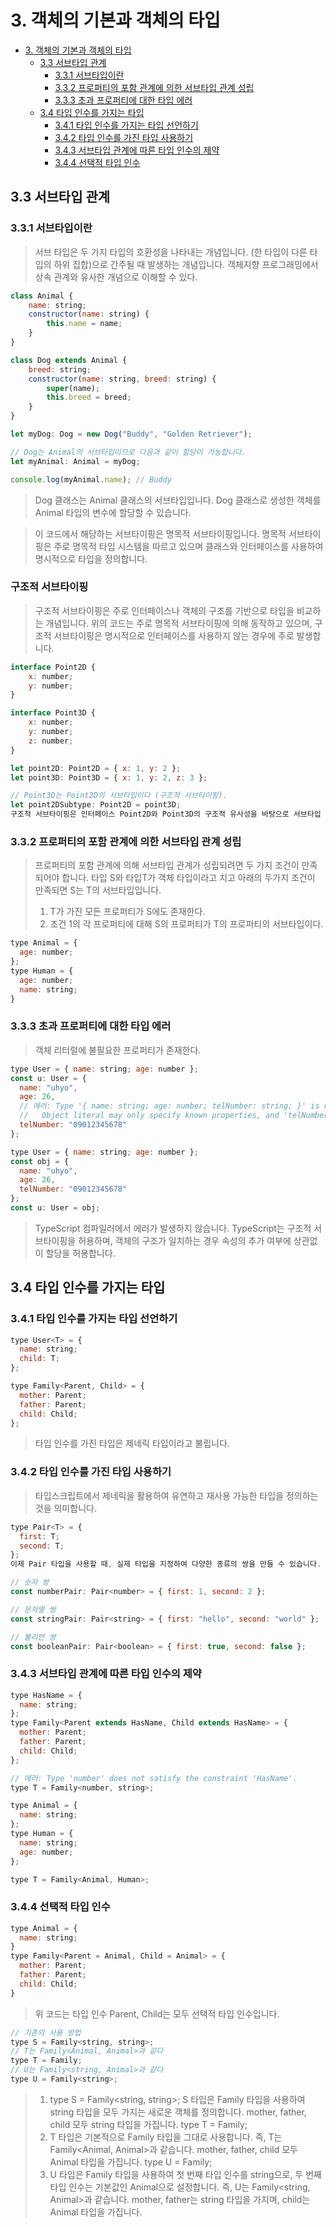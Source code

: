 # 3. 객체의 기본과 객체의 타입

- [3. 객체의 기본과 객체의 타입](#3-객체의-기본과-객체의-타입)
  - [3.3 서브타입 관계](#33-서브타입-관계)
    - [3.3.1 서브타입이란](#331-서브타입이란)
    - [3.3.2 프로퍼티의 포함 관계에 의한 서브타입 관계 성립](#332-프로퍼티의-포함-관계에-의한-서브타입-관계-성립)
    - [3.3.3 초과 프로퍼티에 대한 타입 에러](#333-초과-프로퍼티에-대한-타입-에러)
  - [3.4 타입 인수를 가지는 타입](#34-타입-인수를-가지는-타입)
    - [3.4.1 타입 인수를 가지는 타입 선언하기](#341-타입-인수를-가지는-타입-선언하기)
    - [3.4.2 타입 인수를 가진 타입 사용하기](#342-타입-인수를-가진-타입-사용하기)
    - [3.4.3 서브타입 관계에 따른 타입 인수의 제약](#343-서브타입-관계에-따른-타입-인수의-제약)
    - [3.4.4 선택적 타입 인수](#344-선택적-타입-인수)

## 3.3 서브타입 관계

### 3.3.1 서브타입이란

>서브 타입은 두 가지 타입의 호환성을 나타내는 개념입니다.
(한 타입이 다른 타입의 하위 집합)으로 간주될 때 발생하는 개념입니다.
객체지향 프로그래밍에서 상속 관계와 유사한 개념으로 이해할 수 있다.
```js
class Animal {
    name: string;
    constructor(name: string) {
        this.name = name;
    }
}

class Dog extends Animal {
    breed: string;
    constructor(name: string, breed: string) {
        super(name);
        this.breed = breed;
    }
}

let myDog: Dog = new Dog("Buddy", "Golden Retriever");

// Dog는 Animal의 서브타입이므로 다음과 같이 할당이 가능합니다.
let myAnimal: Animal = myDog;

console.log(myAnimal.name); // Buddy

```
> Dog 클래스는 Animal 클래스의 서브타입입니다. Dog 클래스로 생성한 객체를 Animal 타입의 변수에 할당할 수 있습니다. 

> 이 코드에서 해당하는 서브타이핑은 명목적 서브타이핑입니다. 명목적 서브타이핑은 주로 명목적 타입 시스템을 따르고 있으며 클래스와 인터페이스를 사용하여 명시적으로 타입을 정의합니다.

### 구조적 서브타이핑 
>구조적 서브타이핑은 주로 인터페이스나 객체의 구조를 기반으로 타입을 비교하는 개념입니다. 위의 코드는 주로 명목적 서브타이핑에 의해 동작하고 있으며, 구조적 서브타이핑은 명시적으로 인터페이스를 사용하지 않는 경우에 주로 발생합니다.
```js
interface Point2D {
    x: number;
    y: number;
}

interface Point3D {
    x: number;
    y: number;
    z: number;
}

let point2D: Point2D = { x: 1, y: 2 };
let point3D: Point3D = { x: 1, y: 2, z: 3 };

// Point3D는 Point2D의 서브타입이다 (구조적 서브타이핑).
let point2DSubtype: Point2D = point3D;
구조적 서브타이핑은 인터페이스 Point2D와 Point3D의 구조적 유사성을 바탕으로 서브타입 관계를 결정합니다.
```
### 3.3.2 프로퍼티의 포함 관계에 의한 서브타입 관계 성립
> 프로퍼티의 포함 관계에 의해 서브타입 관계가 성립되려면 두 가지 조건이 만족되어야 합니다. 타입 S와 타입T가 객체 타입이라고 치고 아래의 두가지 조건이 만족되면 S는 T의 서브타입입니다.
> 1. T가 가진 모든 프로퍼티가 S에도 존재한다.
> 2. 조건 1의 각 프로퍼티에 대해 S의 프로퍼티가 T의 프로퍼티의 서브타입이다.

```js
type Animal = {
  age: number;
};
type Human = {
  age: number;
  name: string;
}
```
### 3.3.3 초과 프로퍼티에 대한 타입 에러
> 객체 리터럴에 불필요한 프로퍼티가 존재한다.
```js
type User = { name: string; age: number };
const u: User = {
  name: "uhyo",
  age: 26,
  // 에러: Type '{ name: string; age: number; telNumber: string; }' is not assignable to type 'User'.
  //   Object literal may only specify known properties, and 'telNumber' does not exist in type 'User'.
  telNumber: "09012345678"
};
```
```js
type User = { name: string; age: number };
const obj = {
  name: "uhyo",
  age: 26,
  telNumber: "09012345678"
};
const u: User = obj;
```
>TypeScript 컴파일러에서 에러가 발생하지 않습니다. TypeScript는 구조적 서브타이핑을 허용하며, 객체의 구조가 일치하는 경우 속성의 추가 여부에 상관없이 할당을 허용합니다.
>
## 3.4 타입 인수를 가지는 타입

### 3.4.1 타입 인수를 가지는 타입 선언하기
```js
type User<T> = {
  name: string;
  child: T;
};
```

```js
type Family<Parent, Child> = {
  mother: Parent;
  father: Parent;
  child: Child;
};
```

> 타입 인수를 가진 타입은 제네릭 타입이라고 불립니다.
### 3.4.2 타입 인수를 가진 타입 사용하기
> 타입스크립트에서 제네릭을 활용하여 유연하고 재사용 가능한 타입을 정의하는 것을 의미합니다.
```js
type Pair<T> = {
  first: T;
  second: T;
};
이제 Pair 타입을 사용할 때, 실제 타입을 지정하여 다양한 종류의 쌍을 만들 수 있습니다.
```
```js
// 숫자 쌍
const numberPair: Pair<number> = { first: 1, second: 2 };

// 문자열 쌍
const stringPair: Pair<string> = { first: "hello", second: "world" };

// 불리언 쌍
const booleanPair: Pair<boolean> = { first: true, second: false };

```
### 3.4.3 서브타입 관계에 따른 타입 인수의 제약
```js
type HasName = {
  name: string;
};
type Family<Parent extends HasName, Child extends HasName> = {
  mother: Parent;
  father: Parent;
  child: Child;
};
```
```js
// 에러: Type 'number' does not satisfy the constraint 'HasName'.
type T = Family<number, string>;
```
```js
type Animal = {
  name: string;
};
type Human = {
  name: string;
  age: number;
};

type T = Family<Animal, Human>;
``` 
### 3.4.4 선택적 타입 인수
```js
type Animal = {
  name: string;
}
type Family<Parent = Animal, Child = Animal> = {
  mother: Parent;
  father: Parent;
  child: Child;
}
```
> 위 코드는 타입 인수 Parent, Child는 모두 선택적 타입 인수입니다.

```js
// 기존의 사용 방법
type S = Family<string, string>;
// T는 Family<Animal, Animal>과 같다
type T = Family;
// U는 Family<string, Animal>과 같다
type U = Family<string>;

```
>1. type S = Family<string, string>;
S 타입은 Family 타입을 사용하여 string 타입을 모두 가지는 새로운 객체를 정의합니다.
mother, father, child 모두 string 타입을 가집니다.
type T = Family;
>2. T 타입은 기본적으로 Family 타입을 그대로 사용합니다.
즉, T는 Family<Animal, Animal>과 같습니다.
mother, father, child 모두 Animal 타입을 가집니다.
type U = Family<string>;
>3. U 타입은 Family 타입을 사용하여 첫 번째 타입 인수를 string으로, 두 번째 타입 인수는 기본값인 Animal으로 설정합니다.
즉, U는 Family<string, Animal>과 같습니다.
mother, father는 string 타입을 가지며, child는 Animal 타입을 가집니다.